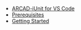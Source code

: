 * [ARCAD-iUnit for VS Code](/)
* [Prerequisites](pages/prerequisites.md)
* [Getting Started](pages/getting-started.md)